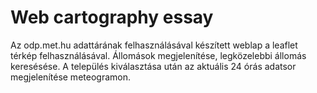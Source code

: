 # Web cartography essay

Az odp.met.hu adattárának felhasználásával készített weblap a leaflet térkép felhasználásával. Állomások megjelenítése, legközelebbi állomás keresésése.
A település kiválasztása után az aktuális 24 órás adatsor megjelenítése meteogramon.
